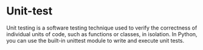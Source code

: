 # Unit-test

Unit testing is a software testing technique used to verify the correctness of individual units of code, such as functions or classes, in isolation. In Python, you can use the built-in unittest module to write and execute unit tests.